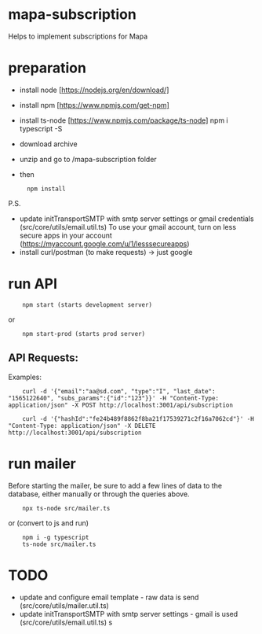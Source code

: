 # mapa-subscription
Helps to implement subscriptions for Mapa


# preparation 

- install node [https://nodejs.org/en/download/]
- install npm [https://www.npmjs.com/get-npm]
- install ts-node [https://www.npmjs.com/package/ts-node]
npm i typescript -S
- download archive
- unzip and go to /mapa-subscription folder
- then

        npm install

P.S.
- update initTransportSMTP with smtp server settings or gmail credentials (src/core/utils/email.util.ts)
To use your gmail account, turn on less secure apps in your account (https://myaccount.google.com/u/1/lesssecureapps)
- install curl/postman (to make requests) -> just google

# run API

        npm start (starts development server)

or

        npm start-prod (starts prod server)

API Requests:
-
Examples:

        curl -d '{"email":"aa@sd.com", "type":"I", "last_date": "1565122640", "subs_params":{"id":"123"}}' -H "Content-Type: application/json" -X POST http://localhost:3001/api/subscription

        curl -d '{"hashId":"fe24b489f8862f8ba21f17539271c2f16a7062cd"}' -H "Content-Type: application/json" -X DELETE http://localhost:3001/api/subscription

# run mailer

Before starting the mailer, be sure to add a few lines of data to the database, either manually or through the queries above.

        npx ts-node src/mailer.ts

or
(convert to js and run)

        npm i -g typescript
        ts-node src/mailer.ts


# TODO

- update and configure email template - raw data is send (src/core/utils/mailer.util.ts)
- update initTransportSMTP with smtp server settings - gmail is used (src/core/utils/email.util.ts)
s